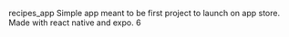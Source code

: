 recipes_app
Simple app meant to be first project to launch on app store. Made with react native and expo.
6
